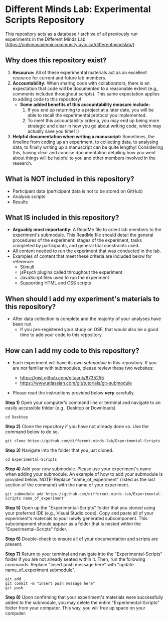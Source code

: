 # Different Minds Lab: Experimental Scripts Repository

This repository acts as a database / archive of all previously run experiments in the Different Minds Lab [https://onlineacademiccommunity.uvic.ca/differentmindslab/].

## Why does this repository exist?
1. **Resource:** All of these experimental materials act as an excellent resource for current and future lab members.
2. **Accountability:** When sharing code with collaborators, there is an expectation that code will be documented to a reasonable extent (e.g., comments included throughout scripts). This same expectation applies to adding code to this repository!
   - **Some added benefits of this accountability measure include:**
      1. If you end up returning to a project at a later date, you will be able to recall the experimental protocol you implemented.
      2. To meet this accountability criteria, you may end up being more strategic and clear in how you go about writing code, which may actually save you time! :)
3. **Helpful documentation when writing a manuscript:** Sometimes, the timeline from coding up an experiment, to collecting data, to analysing data, to finally writing up a manuscript can be quite lengthy! Considering this, having clear and concise documentation detailing how you went about things will be helpful to you and other members involved in the research.

## What is NOT included in this repository?
- Participant data (participant data is not to be stored on GitHub)
- Analysis scripts
- Results

## What IS included in this repository?
- **Arguably most importantly:** A ReadMe file to orient lab members to the experiment's submodule. This ReadMe file should detail the general procedures of the experiment: stages of the experiment, tasks completed by participants, and general trial constraints used.
- All content needed to run the experiment that was conducted in the lab.
- Examples of content that meet these criteria are included below for reference:
   - Stimuli
   - jsPsych plugins called throughout the experiment
   - JavaScript files used to run the experiment
   - Supporting HTML and CSS scripts

## When should I add my experiment's materials to this repository?
- After data collection is complete and the majority of your analyses have been run.
   - If you pre-registered your study on OSF, that would also be a good time to add your code to this repository.

## How can I add my code to this repository?
- Each experiment will have its own _submodule_ in this repository. If you are not familiar with submodules, please review these two websites:
   - https://gist.github.com/gitaarik/8735255
   - https://www.atlassian.com/git/tutorials/git-submodule

- Please read the instructions provided below ***very*** carefully.
  
**Step 1)**
  Open your computer's command line or terminal and navigate to an easily accessible folder (e.g., Desktop or Downloads)
  ```
  cd Desktop
  ```
**Step 2)**
  Clone the repository if you have not already done so. Use the command below to do so.
  ```
  git clone https://github.com/different-minds-lab/Experimental-Scripts
  ```

**Step 3)**
   Navigate into the folder that you just cloned.
   ```
   cd Experimental-Scripts
   ```
**Step 4)**
   Add your new submodule. Please use your experiment's name when adding your submodule. An example of how to add your submodule is provided below. NOTE! Replace "name_of_experiment" (listed as the last section of the command) with the name of your experiment.
   ```
   git submodule add https://github.com/different-minds-lab/Experimental-Scripts name_of_experiment
   ```
**Step 5)**
   Open up the "Experimental-Scripts" folder that you cloned using your preferred IDE (e.g., Visual Studio code). Copy and paste all of your experiment's materials to your newly generated subcomponent. This subcomponent should appear as a folder that is nested within the "Experimental-Scripts" folder.

   
**Step 6)**
   Double-check to ensure all of your documentation and scripts are present. 

   
**Step 7)**
   Return to your terminal and navigate into the "Experimental-Scripts" folder if you are not already seated within it. Then, run the following commands. Replace "insert push message here" with "update name_of_experiment submodule".
   ```
   git add .
   git commit -m "insert push message here"
   git push
   ```
**Step 8)**
Upon confirming that your experiment's materials were successfully added to the submodule, you may delete the entire "Experimental-Scripts" folder from your computer. This way, you will free up space on your computer.
